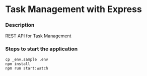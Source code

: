 # Task Management with Express

### Description
REST API for Task Management

### Steps to start the application
```
cp _env.sample .env
npm install
npm run start:watch
```